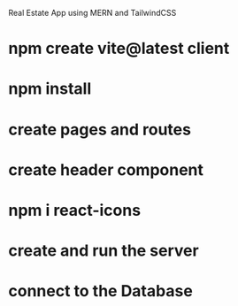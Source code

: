 Real Estate App using MERN and TailwindCSS
# npm create vite@latest client
# npm install
# create pages and routes
# create header component
# npm i react-icons
# create and run the server
#  connect to the Database